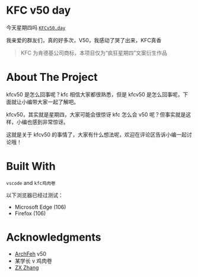 # KFC v50 day

今天星期四吗  [`KFCv50.day`](https://kfcv50.day) 

我亲爱的群友们，真的好多次，V50，我感动了哭了出来，KFC真香

> KFC 为肯德基公司商标，本项目仅为“疯狂星期四”文案衍生作品

# About The Project

kfcv50 是怎么回事呢？kfc 相信大家都很熟悉，但是 kfcv50 是怎么回事呢，下面就让小编带大家一起了解吧。

kfcv50，其实就是星期四，大家可能会很惊讶 kfc 怎么会 v50 呢？但事实就是这样，小编也感到非常惊讶。

这就是关于 kfcv50 的事情了，大家有什么想法呢，欢迎在评论区告诉小编一起讨论哦！

# Built With

`vscode` and `kfc鸡肉卷`

以下浏览器已经过测试：

- Microsoft Edge (106)
- Firefox (106)

# Acknowledgments

- [ArchFeh](https://github.com/ArchFeh) v50
- 某学长 v 鸡肉卷
- [ZX Zhang](https://github.com/Taohanxu)
